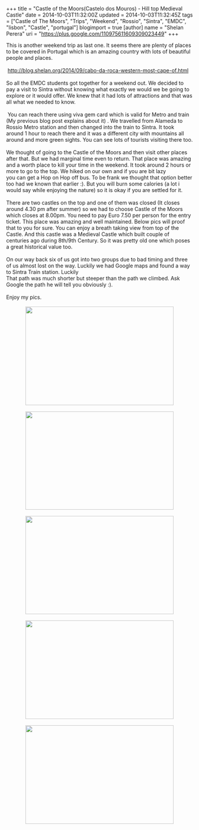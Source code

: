 +++
title = "Castle of the Moors(Castelo dos Mouros) - Hill top Medieval Castle"
date = 2014-10-03T11:32:00Z
updated = 2014-10-03T11:32:45Z
tags = ["Castle of The Moors", "Trips", "Weekend", "Rossio", "Sintra", "EMDC", "lisbon", "Castle", "portugal"]
blogimport = true 
[author]
	name = "Shelan Perera"
	uri = "https://plus.google.com/110975611609309023449"
+++

<div dir="ltr" style="text-align: left;" trbidi="on">This is another weekend trip as last one. It seems there are plenty of places to be covered in Portugal which is an amazing country with lots of beautiful people and places.<br /><br />&nbsp;<a href="http://blog.shelan.org/2014/09/cabo-da-roca-western-most-cape-of.html">http://blog.shelan.org/2014/09/cabo-da-roca-western-most-cape-of.html</a><br /><br />So all the EMDC students got together for a weekend out. We decided to pay a visit to Sintra without knowing what exactly we would we be going to explore or it would offer. We knew that it had lots of attractions and that was all what we needed to know.<br /><br />&nbsp;You can reach there using viva gem card which is valid for Metro and train (My previous blog post explains about it) . We travelled from Alameda to Rossio Metro station and then changed into the train to Sintra. It took around 1 hour to reach there and it was a different city with mountains all around and more green sights. You can see lots of tourists visiting there too.<br /><br />We thought of going to the Castle of the Moors and then visit other places after that. But we had marginal time even to return. That place was amazing and a worth place to kill your time in the weekend. It took around 2 hours or more to go to the top. We hiked on our own and if you are bit lazy<br />you can get a Hop on Hop off bus. To be frank we thought that option better too had we known that earlier :). But you will burn some calories (a lot i would say while enjoying the nature) so it is okay if you are settled for it.<br /><br />There are two castles on the top and one of them was closed (It closes around 4.30 pm after summer) so we had to choose Castle of the Moors which closes at 8.00pm. You need to pay Euro 7.50 per person for the entry ticket. This place was amazing and well maintained. Below pics will proof that to you for sure. You can enjoy a breath taking view from top of the Castle. And this castle was a Medieval Castle which built couple of centuries ago during 8th/9th Century. So it was pretty old one which poses a great historical value too.<br /><br />On our way back six of us got into two groups due to bad timing and three of us almost lost on the way. Luckily we had Google maps and found a way to Sintra Train station. Luckily<br /> That path was much shorter but steeper than the path we climbed. Ask Google the path he will tell you obviously :).<br /><br />Enjoy my pics.<br /><br /><div class="separator" style="clear: both; text-align: center;"><a href="https://scontent-a-mad.xx.fbcdn.net/hphotos-xaf1/t31.0-8/10700302_10152403218784537_3261613954335319454_o.jpg" imageanchor="1" style="margin-left: 1em; margin-right: 1em;"><img border="0" height="266" src="https://scontent-a-mad.xx.fbcdn.net/hphotos-xaf1/t31.0-8/10700302_10152403218784537_3261613954335319454_o.jpg" width="400" /></a></div><div class="separator" style="clear: both; text-align: center;"><br /></div><div class="separator" style="clear: both; text-align: center;"><a href="https://fbcdn-sphotos-g-a.akamaihd.net/hphotos-ak-xpa1/t31.0-8/10317593_10152403218509537_6260325335114143830_o.jpg" imageanchor="1" style="margin-left: 1em; margin-right: 1em;"><img border="0" height="265" src="https://fbcdn-sphotos-g-a.akamaihd.net/hphotos-ak-xpa1/t31.0-8/10317593_10152403218509537_6260325335114143830_o.jpg" width="400" /></a></div><div class="separator" style="clear: both; text-align: center;"><br /></div><div class="separator" style="clear: both; text-align: center;"><a href="https://scontent-a-mad.xx.fbcdn.net/hphotos-xfa1/t31.0-8/10700232_10152403214894537_329373633539025940_o.jpg" imageanchor="1" style="margin-left: 1em; margin-right: 1em;"><img border="0" height="265" src="https://scontent-a-mad.xx.fbcdn.net/hphotos-xfa1/t31.0-8/10700232_10152403214894537_329373633539025940_o.jpg" width="400" /></a></div><div class="separator" style="clear: both; text-align: center;"><br /></div><div class="separator" style="clear: both; text-align: center;"><a href="https://fbcdn-sphotos-f-a.akamaihd.net/hphotos-ak-xap1/t31.0-8/1979159_10152403218194537_7746828812168645944_o.jpg" imageanchor="1" style="margin-left: 1em; margin-right: 1em;"><img border="0" height="266" src="https://fbcdn-sphotos-f-a.akamaihd.net/hphotos-ak-xap1/t31.0-8/1979159_10152403218194537_7746828812168645944_o.jpg" width="400" /></a></div><div class="separator" style="clear: both; text-align: center;"><br /></div><div class="separator" style="clear: both; text-align: center;"><a href="https://fbcdn-sphotos-e-a.akamaihd.net/hphotos-ak-xap1/t31.0-8/10648404_10152403214809537_1610000690052943661_o.jpg" imageanchor="1" style="margin-left: 1em; margin-right: 1em;"><img border="0" height="266" src="https://fbcdn-sphotos-e-a.akamaihd.net/hphotos-ak-xap1/t31.0-8/10648404_10152403214809537_1610000690052943661_o.jpg" width="400" /></a></div><div class="separator" style="clear: both; text-align: center;"><br /></div><div class="separator" style="clear: both; text-align: center;"><br /></div><br /><br /></div>
